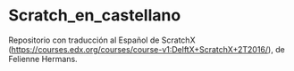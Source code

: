 # Scratch_en_castellano
Repositorio con traducción al Español de ScratchX (https://courses.edx.org/courses/course-v1:DelftX+ScratchX+2T2016/), de Felienne Hermans.
